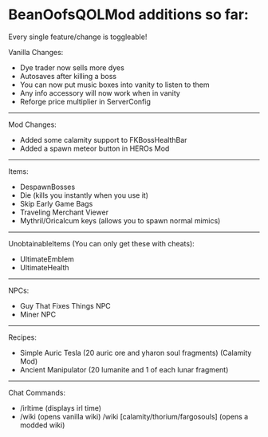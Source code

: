 # BeanOofsQOLMod additions so far:

Every single feature/change is toggleable!

Vanilla Changes:
* Dye trader now sells more dyes
* Autosaves after killing a boss
* You can now put music boxes into vanity to listen to them
* Any info accessory will now work when in vanity
* Reforge price multiplier in ServerConfig

---

Mod Changes:
* Added some calamity support to FKBossHealthBar
* Added a spawn meteor button in HEROs Mod

---

Items:
* DespawnBosses
* Die (kills you instantly when you use it)
* Skip Early Game Bags
* Traveling Merchant Viewer
* Mythril/Oricalcum keys (allows you to spawn normal mimics)

---

UnobtainableItems (You can only get these with cheats):
* UltimateEmblem
* UltimateHealth

---

NPCs:
* Guy That Fixes Things NPC
* Miner NPC

---

Recipes:
* Simple Auric Tesla (20 auric ore and yharon soul fragments) (Calamity Mod)
* Ancient Manipulator (20 lumanite and 1 of each lunar fragment)

---

Chat Commands:
* /irltime (displays irl time)
* /wiki (opens vanilla wiki)
/wiki [calamity/thorium/fargosouls] (opens a modded wiki)

